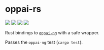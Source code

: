 # oppai-rs

[![](https://img.shields.io/crates/d/oppai-rs)](https://crates.io/crates/oppai-rs)
[![](https://img.shields.io/crates/l/oppai-rs)](https://crates.io/crates/oppai-rs)
[![](https://img.shields.io/crates/v/oppai-rs)](https://crates.io/crates/oppai-rs)
[![](https://docs.rs/oppai-rs/badge.svg)](https://docs.rs/oppai-rs)

Rust bindings to [`oppai-ng`](https://github.com/Francesco149/oppai-ng) with a safe wrapper.

Passes the `oppai-ng` test (`cargo test`).
